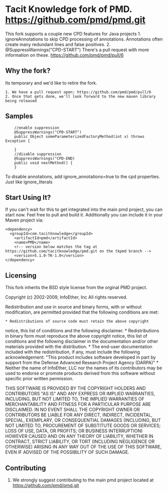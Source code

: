 # Tacit Knowledge fork of PMD.  https://github.com/pmd/pmd.git

This fork supports a couple new CPD features for Java projects
    1. ignoreAnnotations to skip CPD processing of annotations. Annotations often create many redundant lines and false positives.
    2. @SuppressWarnings("CPD-START")
There's a pull request with more information on these. 
    https://github.com/pmd/pmd/pull/6 

## Why the fork?

Its temporary and we'd like to retire the fork.  

    1. We have a pull request open: https://github.com/pmd/pmd/pull/6 
    2. Once that gets done, we'll look forward to the new maven library being released 

## Samples

```
    //enable suppression
    @SuppressWarnings("CPD-START")
    public Object someParameterizedFactoryMethod(int x) throws Exception {

    }
    //disable suppression
    @SuppressWarnings("CPD-END)
    public void nextMethod() {
    }
```

To disable annotations, add ignore_annotations=true to the cpd properties.  Just like ignore_literals


## Start Using It?
If you can't wait for this to get integrated into the main pmd project, you can start now.
Feel free to pull and build it.  Additionally you can include it in your Maven project via: 
```
<dependency>
  <groupId>com.tacitknowledge</groupId>
    <artifactId>pmd</artifactId>
    <name>PMD</name>
    <!-- version below matches the tag at https://github.com/tacitknowledge/pmd.git on the tkpmd branch -->
    <version>5.1.0-TK-1.0</version>
</dependency>
```

## Licensing
This fork inherits the BSD style license from the orginal PMD project.

Copyright (c) 2002-2009, InfoEther, Inc
All rights reserved.

Redistribution and use in source and binary forms, with or without
modification, are permitted provided that the following conditions are
met:

    * Redistributions of source code must retain the above copyright
notice, this list of conditions and the following disclaimer.
    * Redistributions in binary form must reproduce the above copyright
notice, this list of conditions and the following disclaimer in the
documentation and/or other materials provided with the distribution.
    * The end-user documentation included with the redistribution, if
any, must include the following acknowledgement:
      "This product includes software developed in part by support from
the Defense Advanced Research Project Agency (DARPA)"
    * Neither the name of InfoEther, LLC nor the names of its
contributors may be used to endorse or promote products derived from
this software without specific prior written permission.

THIS SOFTWARE IS PROVIDED BY THE COPYRIGHT HOLDERS AND CONTRIBUTORS "AS
IS" AND ANY EXPRESS OR IMPLIED WARRANTIES, INCLUDING, BUT NOT LIMITED
TO, THE IMPLIED WARRANTIES OF MERCHANTABILITY AND FITNESS FOR A
PARTICULAR PURPOSE ARE DISCLAIMED. IN NO EVENT SHALL THE COPYRIGHT OWNER
OR CONTRIBUTORS BE LIABLE FOR ANY DIRECT, INDIRECT, INCIDENTAL, SPECIAL,
EXEMPLARY, OR CONSEQUENTIAL DAMAGES (INCLUDING, BUT NOT LIMITED TO,
PROCUREMENT OF SUBSTITUTE GOODS OR SERVICES; LOSS OF USE, DATA, OR
PROFITS; OR BUSINESS INTERRUPTION) HOWEVER CAUSED AND ON ANY THEORY OF
LIABILITY, WHETHER IN CONTRACT, STRICT LIABILITY, OR TORT (INCLUDING
NEGLIGENCE OR OTHERWISE) ARISING IN ANY WAY OUT OF THE USE OF THIS
SOFTWARE, EVEN IF ADVISED OF THE POSSIBILITY OF SUCH DAMAGE.
          
## Contributing

1. We strongly suggest contributing to the main pmd project located at https://github.com/pmd/pmd.git 
